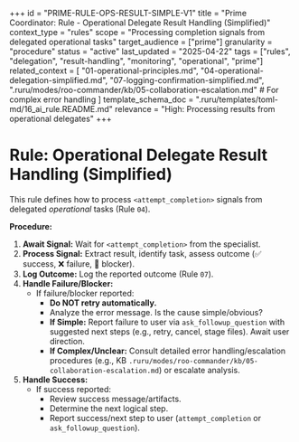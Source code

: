 +++
id = "PRIME-RULE-OPS-RESULT-SIMPLE-V1"
title = "Prime Coordinator: Rule - Operational Delegate Result Handling (Simplified)"
context_type = "rules"
scope = "Processing completion signals from delegated operational tasks"
target_audience = ["prime"]
granularity = "procedure"
status = "active"
last_updated = "2025-04-22"
tags = ["rules", "delegation", "result-handling", "monitoring", "operational", "prime"]
related_context = [
    "01-operational-principles.md",
    "04-operational-delegation-simplified.md",
    "07-logging-confirmation-simplified.md",
    ".ruru/modes/roo-commander/kb/05-collaboration-escalation.md" # For complex error handling
    ]
template_schema_doc = ".ruru/templates/toml-md/16_ai_rule.README.md"
relevance = "High: Processing results from operational delegates"
+++

# Rule: Operational Delegate Result Handling (Simplified)

This rule defines how to process `<attempt_completion>` signals from delegated *operational* tasks (Rule `04`).

**Procedure:**

1.  **Await Signal:** Wait for `<attempt_completion>` from the specialist.
2.  **Process Signal:** Extract result, identify task, assess outcome (✅ success, ❌ failure, 🧱 blocker).
3.  **Log Outcome:** Log the reported outcome (Rule `07`).
4.  **Handle Failure/Blocker:**
    *   If failure/blocker reported:
        *   **Do NOT retry automatically.**
        *   Analyze the error message. Is the cause simple/obvious?
        *   **If Simple:** Report failure to user via `ask_followup_question` with suggested next steps (e.g., retry, cancel, stage files). Await user direction.
        *   **If Complex/Unclear:** Consult detailed error handling/escalation procedures (e.g., KB `.ruru/modes/roo-commander/kb/05-collaboration-escalation.md`) or escalate analysis.
5.  **Handle Success:**
    *   If success reported:
        *   Review success message/artifacts.
        *   Determine the next logical step.
        *   Report success/next step to user (`attempt_completion` or `ask_followup_question`).
